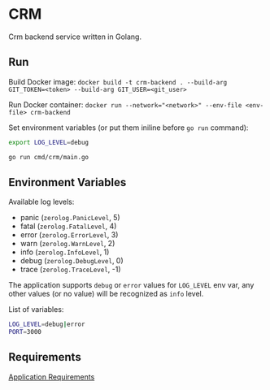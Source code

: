 # CRM

Crm backend service written in Golang.

## Run

Build Docker image: `docker build -t crm-backend . --build-arg GIT_TOKEN=<token> --build-arg GIT_USER=<git_user>`

Run Docker container: `docker run --network="<network>" --env-file <env-file> crm-backend`

Set environment variables (or put them iniline before `go run` command):
```bash
export LOG_LEVEL=debug
```

```bash
go run cmd/crm/main.go
```

## Environment Variables

Available log levels:
- panic (`zerolog.PanicLevel`, 5)
- fatal (`zerolog.FatalLevel`, 4)
- error (`zerolog.ErrorLevel`, 3)
- warn (`zerolog.WarnLevel`, 2)
- info (`zerolog.InfoLevel`, 1)
- debug (`zerolog.DebugLevel`, 0)
- trace (`zerolog.TraceLevel`, -1)

The application supports `debug` or `error` values for `LOG_LEVEL` env var, any other values (or no value) will be recognized as `info` level.

List of variables:
```bash
LOG_LEVEL=debug|error
PORT=3000
```

## Requirements

[Application Requirements](https://review.udacity.com/#!/rubrics/4856/view)